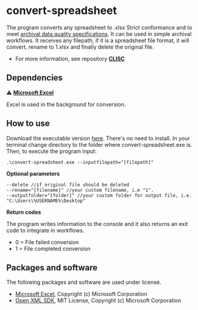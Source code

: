 # convert-spreadsheet
The program converts any spreadsheet to .xlsx Strict conformance and to meet [archival data quality specifications](https://github.com/Asbjoedt/CLISC/wiki/Archival-Data-Quality). It can be used in simple archival workflows. It receives any filepath, if it is a spreadsheet file format, it will convert, rename to 1.xlsx and finally delete the original file.

* For more information, see repository **[CLISC](https://github.com/Asbjoedt/CLISC)**

## Dependencies
:warning: **[Microsoft Excel](https://www.microsoft.com/en-us/microsoft-365/excel)**

Excel is used in the background for conversion.

## How to use
Download the executable version [here](https://github.com/Asbjoedt/convert-spreadsheet/releases). There's no need to install. In your terminal change directory to the folder where convert-spreadsheet.exe is. Then, to execute the program input:
```
.\convert-spreadsheet.exe --inputfilepath="[filepath]"
```

**Optional parameters**
```
--delete //if original file should be deleted
--rename="[filename]" //your custom filename, i.e "1".
--outputfolder="[folder]" //your custom folder for output file, i.e. "C:\Users\%USERNAME%\Desktop"
```

**Return codes**

The program writes information to the console and it also returns an exit code to integrate in workflows.
* 0 = File failed conversion
* 1 = File completed conversion

## Packages and software
The following packages and software are used under license.
* [Microsoft Excel](https://www.microsoft.com/en-us/microsoft-365/excel), Copyright (c) Microsoft Corporation
* [Open XML SDK](https://github.com/OfficeDev/Open-XML-SDK), MIT License, Copyright (c) Microsoft Corporation

